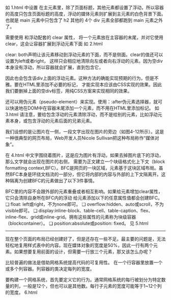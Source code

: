 如 1.html 中设置 在主元素里，除了页面标题，其他元素都设置了浮动，所以容器的高度只包含页面标题的高度，浮动的媒体元素则扩展到主元素的白色背景下面。
也就是 main 元素中只包含了 h2
其他的 4个 div 元素全部都跑到 main 元素之外了。

需要使用 和浮动配套的 clear 属性，
将一个元素放在主容器的末尾，并对它使用clear，这会让容器扩展到浮动元素下面
如 2.html

clear: both声明让该元素移动到浮动元素的下面，而不是侧面。clear的值还可以设置为left或者right，
这样只会相应地清除向左或者向右浮动的元素。因为空div本身没有浮动，所以容器就会扩展，直到包含它，

因此也会包含该div上面的浮动元素。这种方法的确能实现预期的行为，但是不雅。要在HTML里添加不必要的标记，
才能实现本应该由CSS实现的效果。因此我们要删掉上面的空div标签，用纯CSS方案来实现相同的效果。

还可以用伪元素（pseudo-element）来实现。使用：:after伪元素选择器，就可以快速地在DOM中在容器末尾添加一个元素，而不用在HTML里添加标记。
如 3.html
请注意，要给包含浮动的元素清除浮动，而不是给别的元素，比如浮动元素本身，或包含浮动的元素后面的兄弟元素。

我们设想的是让图片在一侧，一段文字出现在图片的旁边（如图4-12所示）。这是一种很典型的网页布局，Web开发人员Nicole Sullivan把这种布局称作“媒体对象”。

在 4.html 中文字围绕着图片，这是应为图片有浮动，如果去掉图片底下的浮动，那么文字就会出现在图片的右侧， 
需要为正文建立一个块级格式化上下文（block formatting context,BFC）。BFC是网页的一块区域，元素基于这块区域布局。虽然BFC本身是环绕文档流的一部分，但它将内部的内容与外部的上下文隔离开。这种隔离为创建BFC的元素做出了以下3件事情。

BFC里的内容不会跟外部的元素重叠或者相互影响。如果给元素增加clear属性，它只会清除自身所在BFC内的浮动
给元素添加以下的任意属性值都会创建BFC。
❑ float: left或right，不为none即可。
❑ overflow:hidden、auto或scroll，不为visible即可。
❑ display:inline-block、table-cell、table-caption、flex、inline-flex、grid或inline-grid。拥有这些属性的元素称为块级容器（blockcontainer）。
❑ position:absolute或position: fixed。
见 5.html

---
现在整个页面的布局已经创建好了，但是还存在一些不足。最主要的问题是，无法轻松地复用样式表中的内容。现在媒体对象的宽度是50%，因此一行有两个元素。如果想要复用前面的设计，但需要一行放三个元素，那又该怎么办呢？

比较普遍的做法是借助网格系统提高代码的可复用性。
在一个行容器里放置一个或多个列容器。列容器的类决定每列的宽度。

要构建一个网格系统，首先要定义它的行为。通常网格系统的每行被划分为特定数量的列，一般是12个，但也可以是其他数。每行子元素的宽度可能等于1~12个列的宽度。
6.html



